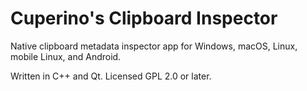 # Cuperino's Clipboard Inspector
Native clipboard metadata inspector app for Windows, macOS, Linux, mobile Linux, and Android.

Written in C++ and Qt. Licensed GPL 2.0 or later.
